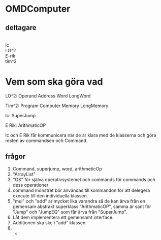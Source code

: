 OMDComputer
===========
deltagare
-----
<br/> Ic
<br/> LO^2
<br/> E-rik
<br/> tim^2

Vem som ska göra vad
===================
LO^2:
Operand
Address
Word
LongWord

Tim^2:
Program
Computer
Memory
LongMemory

Ic:
SuperJump

E Rik:
ArithmaticOP

Ic och E Rik får kommunicera när de är klara med de klasserna och göra resten av commandsen och Command.


frågor
------
1. Command, superjump, word, arithmeticOp
2. "ArrayList"
3. "OS" för själva operativsystemet och commands för commands och dess operationer
4. command mönstret bör användas till kommandon för att delegera execute till den individuella klassen.
5. "mul" och "add" är mycket lika varandra så de kan ärva från en gemensam abstrakt superklass "ArithmaticOP", samma är sant för "Jump" och "JumpEQ" som får ärva från "SuperJump".
6. Låt dem implementera ett gemensamt interface.
7. Additionen ska ske i "add" klassen.
8. -
